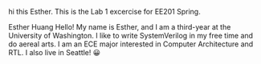 hi this Esther. This is the Lab 1 excercise for EE201 Spring.

Esther Huang
Hello! My name is Esther, and I am a third-year at the University of Washington. I like to write SystemVerilog in my free time and do aereal arts. I am an ECE major interested in Computer Architecture and RTL. I also live in Seattle! 😀
